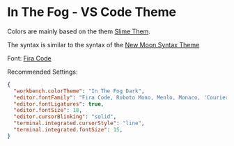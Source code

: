 # In The Fog - VS Code Theme

Colors are mainly based on the them [Slime Them](https://marketplace.visualstudio.com/items?itemName=smlombardi.slime).

The syntax is similar to the syntax of the [New Moon Syntax Theme](https://marketplace.visualstudio.com/items?itemName=taniarascia.new-moon-vscode)

Font: [Fira Code](https://github.com/tonsky/FiraCode)

Recommended Settings:

```json
{
  "workbench.colorTheme": "In The Fog Dark",
  "editor.fontFamily": "Fira Code, Roboto Mono, Menlo, Monaco, 'Courier New', monospace",
  "editor.fontLigatures": true,
  "editor.fontSize": 18,
  "editor.cursorBlinking": "solid",
  "terminal.integrated.cursorStyle": "line",
  "terminal.integrated.fontSize": 15,
}
```